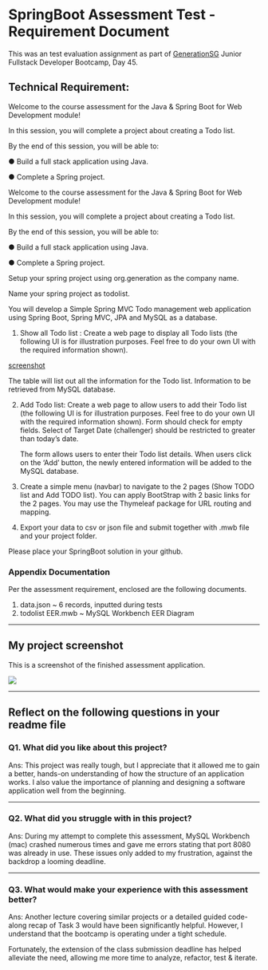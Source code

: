 #  SpringBoot Assessment Test - Requirement Document



This was an test evaluation assignment as part of [GenerationSG](https://singapore.generation.org/launch-your-career-in-tech/) Junior Fullstack Developer Bootcamp, Day 45.



## Technical Requirement:

Welcome to the course assessment for the Java & Spring Boot for Web Development module!

In this session, you will complete a project about creating a Todo list.

By the end of this session, you will be able to:

● 	Build a full stack application using Java.

● 	Complete a Spring project.

Welcome to the course assessment for the Java & Spring Boot for Web Development module!

In this session, you will complete a project about creating a Todo list.

By the end of this session, you will be able to:

● 	Build a full stack application using Java.

● 	Complete a Spring project.

Setup your spring project using org.generation as the company name.

Name your spring project as todolist.

You will develop a Simple Spring MVC Todo management web application using Spring Boot, Spring MVC, JPA and MySQL as a database.

1. Show all Todo list : Create a web page to display all Todo lists (the following UI is for illustration purposes. Feel free to do your own UI with the required information shown).

  [screenshot](https://i.ibb.co/v3x36b3/jpg.jpg)

   The table will list out all the information for the Todo list. Information to be retrieved from MySQL database.

2. Add Todo list: Create a web page to allow users to add their Todo list (the following UI is for illustration purposes. Feel free to do your own UI with the required information shown). Form should check for empty fields. Select of Target Date (challenger) should be restricted to greater than today’s date.

   The form allows users to enter their Todo list details. When users click on the ‘Add’ button, the newly entered information will be added to the MySQL database.

3. Create a simple menu (navbar) to navigate to the 2 pages (Show TODO list and Add TODO list). You can apply BootStrap with 2 basic links for the 2 pages. You may use the Thymeleaf package for URL routing and mapping.

4. Export your data to csv or json file and submit together with .mwb file and your project folder.

Please place your SpringBoot solution in your github.



### Appendix Documentation

Per the assessment requirement, enclosed are the following documents.

1. data.json ~ 6 records, inputted during tests
2. todolist EER.mwb ~ MySQL Workbench EER Diagram

----------

## My project screenshot

This is a screenshot of the finished assessment application.

![](https://i.ibb.co/v3x36b3/jpg.jpg)



----------

## **Reflect** on the following questions in your readme file

### Q1. What did you like about this project?

Ans:  This project was really tough, but I appreciate that it allowed me to gain a better, hands-on understanding of how the structure of an application works. I also value the importance of planning and designing a software application well from the beginning.



----------



### Q2. What did you struggle with in this project?

Ans: During my attempt to complete this assessment, MySQL Workbench (mac) crashed numerous times and gave me errors stating that port 8080 was already in use. These issues only added to my frustration, against the backdrop a looming deadline.

----------



### Q3. What would make your experience with this assessment better?

Ans: Another lecture covering similar projects or a detailed guided code-along recap of Task 3 would have been significantly helpful. However, I understand that the bootcamp is operating under a tight schedule.

Fortunately, the extension of the class submission deadline has helped alleviate the need, allowing me more time to analyze, refactor, test & iterate.
